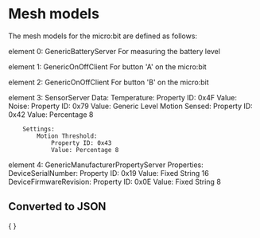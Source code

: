 # Mesh models

The mesh models for the micro:bit are defined as follows:

element 0:
    GenericBatteryServer
        For measuring the battery level

element 1:
    GenericOnOffClient
        For button 'A' on the micro:bit

element 2:
    GenericOnOffClient
        For button 'B' on the micro:bit

element 3:
    SensorServer
        Data:
            Temperature:
                Property ID: 0x4F
                Value: 
            Noise:
                Property ID: 0x79
                Value: Generic Level
            Motion Sensed:
                Property ID: 0x42
                Value: Percentage 8
        
        Settings: 
            Motion Threshold:
                Property ID: 0x43
                Value: Percentage 8
element 4:
    GenericManufacturerPropertyServer
        Properties:
            DeviceSerialNumber:
                Property ID: 0x19
                Value: Fixed String 16
            DeviceFirmwareRevision:
                Property ID: 0x0E
                Value: Fixed String 8
        

## Converted to JSON

{
}
